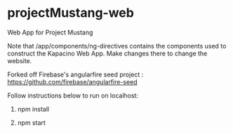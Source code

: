 # projectMustang-web
Web App for Project Mustang

Note that /app/components/ng-directives contains the components used to construct the Kapacino Web App. Make changes there to change the website.

Forked off Firebase's angularfire seed project : https://github.com/firebase/angularfire-seed

Follow instructions below to run on localhost:

1) npm install

2) npm start
